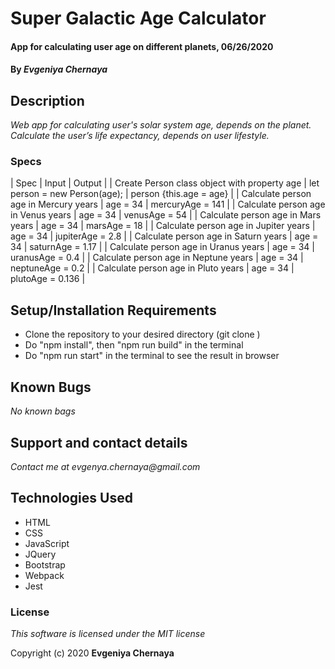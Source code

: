 # Super Galactic Age Calculator

#### App for calculating user age on different planets, 06/26/2020

#### By _**Evgeniya Chernaya**_

## Description

_Web app for calculating user's solar system age, depends on the planet. Calculate the user’s life expectancy, depends on user lifestyle._

### Specs
| Spec | Input | Output |
| Create Person class object with property age | let person = new Person(age);  | person {this.age = age} |
| Calculate person age in Mercury years | age = 34 | mercuryAge = 141 |
| Calculate person age in Venus years | age = 34 | venusAge = 54 |
| Calculate person age in Mars years | age = 34 | marsAge = 18 |
| Calculate person age in Jupiter years | age = 34 | jupiterAge = 2.8 |
| Calculate person age in Saturn years | age = 34 | saturnAge = 1.17 |
| Calculate person age in Uranus years | age = 34 | uranusAge = 0.4 |
| Calculate person age in Neptune years | age = 34 | neptuneAge = 0.2 | 
| Calculate person age in Pluto years | age = 34 | plutoAge = 0.136 | 

## Setup/Installation Requirements

* Clone the repository to your desired directory (git clone )
* Do "npm install", then "npm run build" in the terminal
* Do "npm run start" in the terminal to see the result in browser


## Known Bugs

_No known bags_

## Support and contact details

_Contact me at evgenya.chernaya@gmail.com_

## Technologies Used

  * HTML
  * CSS
  * JavaScript
  * JQuery
  * Bootstrap
  * Webpack
  * Jest

### License

_This software is licensed under the MIT license_

Copyright (c) 2020 **Evgeniya Chernaya**
